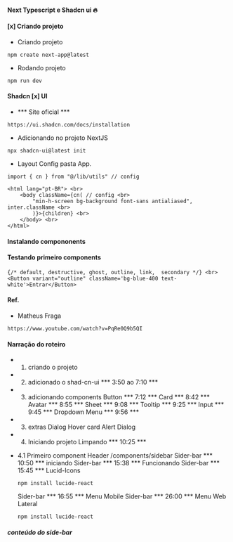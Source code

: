 #### Next Typescript e  Shadcn ui 🔥

#### [x] Criando projeto
*  Criando projeto
```
npm create next-app@latest
```

* Rodando projeto
```
npm run dev
```

#### Shadcn [x] UI
*  *** Site oficial ***
```
https://ui.shadcn.com/docs/installation
```

* Adicionando no projeto NextJS
```
npx shadcn-ui@latest init
```

* Layout Config pasta App.
```
import { cn } from "@/lib/utils" // config
```

```
<html lang="pt-BR"> <br>
    <body className={cn( // config <br>
        "min-h-screen bg-background font-sans antialiased", inter.className <br>
        )}>{children} <br>
    </body> <br>
</html>
```

#### Instalando compononents

#### Testando primeiro components
```
{/* default, destructive, ghost, outline, link,  secondary */} <br>
<Button variant="outline" className='bg-blue-400 text-white'>Entrar</Button>
```
#### Ref. 
* Matheus Fraga
```
https://www.youtube.com/watch?v=PqRe0Q9b5QI
```

#### Narração do roteiro
* 1. criando o projeto

* 2. adicionado o shad-cn-ui
    *** 3:50 ao 7:10 ***

* 3. adicionando components
   Button  *** 7:12 ***
   Card    *** 8:42 ***
   Avatar  *** 8:55 ***
   Sheet   *** 9:08 ***
   Tooltip *** 9:25 ***
   Input   *** 9:45 ***
   Dropdown Menu *** 9:56 ***

* 3. extras
    Dialog
    Hover card
    Alert Dialog

* 4. Iniciando projeto
    Limpando *** 10:25 ***

* 4.1 Primeiro component Header /components/sidebar
    Sider-bar *** 10:50 *** iniciando
    Sider-bar *** 15:38 *** Funcionando
    Sider-bar *** 15:45 *** Lucid-Icons
    ``` 15:45
    npm install lucide-react
    ```
    Sider-bar *** 16:55 *** Menu Mobile
    Sider-bar *** 26:00 *** Menu Web Lateral
    ``` 15:45
    npm install lucide-react
    ```

##### conteúdo do side-bar
```
```